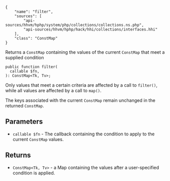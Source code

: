 ``` yamlmeta
{
    "name": "filter",
    "sources": [
        "api-sources/hhvm/hphp/system/php/collections/collections.ns.php",
        "api-sources/hhvm/hphp/hack/hhi/collections/interfaces.hhi"
    ],
    "class": "ConstMap"
}
```




Returns a ` ConstMap ` containing the values of the current `` ConstMap `` that
meet a supplied condition




``` Hack
public function filter(
  callable $fn,
): ConstMap<Tk, Tv>;
```




Only values that meet a certain criteria are affected by a call to
` filter() `, while all values are affected by a call to `` map() ``.




The keys associated with the current ` ConstMap ` remain unchanged in the
returned `` ConstMap ``.




## Parameters




+ ` callable $fn ` - The callback containing the condition to apply to the current
  `` ConstMap `` values.




## Returns




* ` ConstMap<Tk, Tv> ` - a Map containing the values after a user-specified condition
  is applied.
<!-- HHAPIDOC -->
